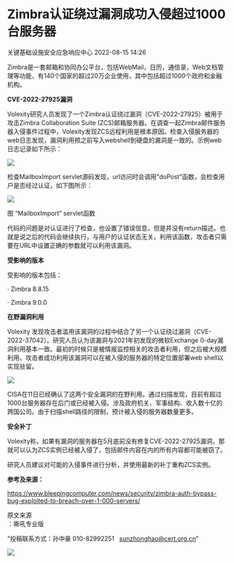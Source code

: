 #  Zimbra认证绕过漏洞成功入侵超过1000台服务器   
 关键基础设施安全应急响应中心   2022-08-15 14:26  
  
Zimbra是一套邮箱和协同办公平台，包括WebMail，日历，通信录，Web文档管理等功能，有140个国家的超过20万企业使用，其中包括超过1000个政府和金融机构。  
  
**CVE-2022-27925漏洞**  
  
Volexity研究人员发现了一个Zimbra认证绕过漏洞（CVE-2022-27925）被用于攻击Zimbra Collaboration Suite (ZCS)邮箱服务器。在调查一起Zimbra邮件服务器入侵事件过程中，Volexity发现ZCS远程利用是根本原因。检查入侵服务器的web日志发现，漏洞利用预之前写入webshell到硬盘的漏洞是一致的。示例web日志记录如下所示：  
  
![](https://mmbiz.qpic.cn/sz_mmbiz_png/wpkib3J60o2ibr8xeLED2fiapExUuibduxDGBicfMibKyJvuTziamcb1Tp85CKztfhPzoEMReh3vvpCmXPcvTgLWTmUjQ/640?wx_fmt=png&wxfrom=5&wx_lazy=1&wx_co=1 "")  
  
检查MailboxImport servlet源码发现，url访问时会调用“doPost”函数，会检查用户是否经过认证，如下图所示：  
  
![](https://mmbiz.qpic.cn/sz_mmbiz_png/wpkib3J60o2ibr8xeLED2fiapExUuibduxDG0nFOxI8WEOarHxxJLBkLDTibACo9ibdXNeNpBrvxAnfWIJyUxq2dicOAQ/640?wx_fmt=png "")  
  
图 “MailboxImport” servlet函数  
  
代码的问题是对认证进行了检查，也设置了错误信息，但是并没有return描述。也就是说之后的代码会继续执行，与用户的认证状态无关。利用该函数，攻击者只需要在URL中设置正确的参数就可以利用该漏洞。  
  
**受影响的版本**  
  
受影响的版本包括：  
  
· Zimbra 8.8.15  
  
· Zimbra 9.0.0  
  
**在野漏洞利用**  
  
Volexity 发现攻击者滥用该漏洞的过程中结合了另一个认证绕过漏洞（CVE-2022-37042）。研究人员认为该漏洞与2021年初发现的微软Exchange 0-day漏洞利用基本一致。最初的时候只是被情报监控相关的攻击者利用，但之后被大规模利用。攻击者成功利用该漏洞可以在被入侵的服务器的特定位置部署web shell以实现驻留。  
  
![](https://mmbiz.qpic.cn/sz_mmbiz_png/wpkib3J60o2ibr8xeLED2fiapExUuibduxDGcRslsTmf2bfeRKkSEdu8DHdWcltHJ3biaMQ05WNusyd1R4h1ibJ7Yibww/640?wx_fmt=png&wxfrom=5&wx_lazy=1&wx_co=1 "")  
  
CISA在11日已经确认了这两个安全漏洞的在野利用。通过扫描发现，目前有超过1000台服务器存在后门或已经被入侵。涉及政府机关、军事结构、收入数十亿的跨国公司。由于扫描shell路径的限制，预计被入侵的服务器数量更多。  
  
**安全补丁**  
  
Volexity称，如果有漏洞的服务器在5月底前没有修复CVE-2022-27925漏洞，那就可以认为ZCS实例已经被入侵了，包括邮件内容在内的所有内容都可能被窃了。  
  
研究人员建议对可能的入侵事件进行分析，并使用最新的补丁重构ZCS实例。  
  
**参考及来源：**  
  
https://www.bleepingcomputer.com/news/security/zimbra-auth-bypass-bug-exploited-to-breach-over-1-000-servers/  
  
  
  
原文来源  
：嘶吼专业版  
  
“投稿联系方式：孙中豪 010-82992251   sunzhonghao@cert.org.cn”  
  
![](https://mmbiz.qpic.cn/sz_mmbiz_jpg/iaz5iaQYxGogucKMiatGyfBHlfj74r3CyPxEBrV0oOOuHICibgHwtoIGayOIcmJCIsAn02z2yibtfQylib07asMqYAEw/640?wx_fmt=jpeg&wxfrom=5&wx_lazy=1&wx_co=1 "")  
